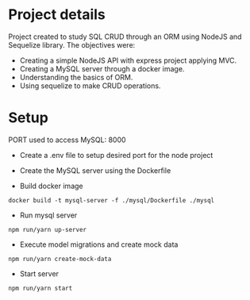 # Project details

Project created to study SQL CRUD through an ORM using NodeJS and Sequelize library.
The objectives were:

- Creating a simple NodeJS API with express project applying MVC.
- Creating a MySQL server through a docker image.
- Understanding the basics of ORM.
- Using sequelize to make CRUD operations.

# Setup

PORT used to access MySQL: 8000

- Create a .env file to setup desired port for the node project

- Create the MySQL server using the Dockerfile

- Build docker image

```
docker build -t mysql-server -f ./mysql/Dockerfile ./mysql
```

- Run mysql server

```
npm run/yarn up-server
```

- Execute model migrations and create mock data

```
npm run/yarn create-mock-data
```

- Start server

```
npm run/yarn start
```
